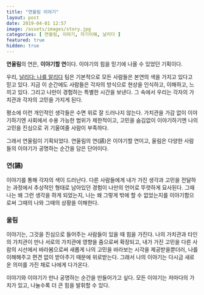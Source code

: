 ```yaml
---
title: "연울림 이야기"
layout: post
date: 2019-04-01 12:57
image: /assets/images/story.jpg
categories: [ 연울림, 이야기, 자기이해, 날리다 ]
featured: true
hidden: true
---
```

**연울림**의 연은, **이야기할 연**이다.
이야기의 힘을 믿기에 나올 수 있었던 기획이다.

우리, [날리다: 나를 알리다](https://brunch.co.kr/@nalida) 팀은 기본적으로 모든 사람들은 본연의 색을 가지고 있다고 믿고 있다. 지금 이 순간에도 사람들은 각자의 방식으로 현상을 인식하고, 이해하고, 느끼고 있다. 그리고 나만이 경험하는 특별한 시간을 보낸다. 그 속에서 우리는 각자의 가치관과 각자의 고민을 가지게 된다. 

평소에 이런 개인적인 생각들은 수면 위로 잘 드러나지 않는다. 가치관을 가감 없이 이야기하기엔 사회에서 수용 가능한 범위가 제한적이고, 고민을 숨김없이 이야기하기엔 나의 고민을 진심으로 귀 기울여줄 사람이 부족하다. 

그래서 연울림이 기획되었다. 연울림의 연(讌)은 이야기할 연이고, 울림은 다양한 사람들의 이야기가 공명하는 순간을 담은 단어이다. 

<div class="breaker"></div>

### 연(讌)

이야기를 통해 각자의 색이 드러난다. 다른 사람들에게 내가 가진 생각과 고민을 전달하는 과정에서 추상적인 형태로 남아있던 경험이 나만의 언어로 뚜렷하게 묘사된다. 그때 나는 왜 그런 생각을 하게 되었는지, 나는 왜 그렇게 밖에 할 수 없었는지를 이야기함으로써 그때의 나와 그때의 상황을 이해한다. 


### 울림

이야기는, 그것을 진심으로 들어주는 사람들이 있을 때 힘을 가진다. 나의 가치관과 타인의 가치관이 만나 서로의 가치관에 영향을 줌으로써 확장되고, 내가 가진 고민을 다른 사람의 시선에서 바라봄으로써 새롭게 나의 고민을 바라보는 시각을 제공받을뿐더러, 나를 이해해주고 편견 없이 받아주기 때문에 위로받는다. 그래서 나의 이야기는 다시금 새로운 의미를 가진 채로 나에게 다가온다.

<div class="breaker"></div>

이야기와 이야기가 만나 공명하는 순간을 만들어가고 싶다. 모든 이야기는 저마다의 가치가 있고, 나눌수록 더 큰 힘을 발휘할 수 있다.